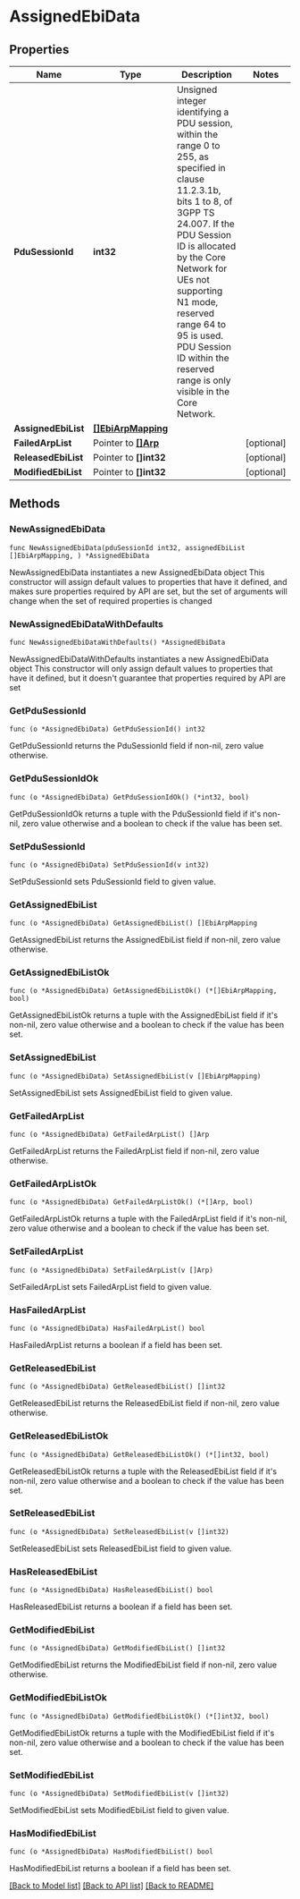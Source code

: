 # AssignedEbiData

## Properties

Name | Type | Description | Notes
------------ | ------------- | ------------- | -------------
**PduSessionId** | **int32** | Unsigned integer identifying a PDU session, within the range 0 to 255, as specified in  clause 11.2.3.1b, bits 1 to 8, of 3GPP TS 24.007. If the PDU Session ID is allocated by the  Core Network for UEs not supporting N1 mode, reserved range 64 to 95 is used. PDU Session ID  within the reserved range is only visible in the Core Network.   | 
**AssignedEbiList** | [**[]EbiArpMapping**](EbiArpMapping.md) |  | 
**FailedArpList** | Pointer to [**[]Arp**](Arp.md) |  | [optional] 
**ReleasedEbiList** | Pointer to **[]int32** |  | [optional] 
**ModifiedEbiList** | Pointer to **[]int32** |  | [optional] 

## Methods

### NewAssignedEbiData

`func NewAssignedEbiData(pduSessionId int32, assignedEbiList []EbiArpMapping, ) *AssignedEbiData`

NewAssignedEbiData instantiates a new AssignedEbiData object
This constructor will assign default values to properties that have it defined,
and makes sure properties required by API are set, but the set of arguments
will change when the set of required properties is changed

### NewAssignedEbiDataWithDefaults

`func NewAssignedEbiDataWithDefaults() *AssignedEbiData`

NewAssignedEbiDataWithDefaults instantiates a new AssignedEbiData object
This constructor will only assign default values to properties that have it defined,
but it doesn't guarantee that properties required by API are set

### GetPduSessionId

`func (o *AssignedEbiData) GetPduSessionId() int32`

GetPduSessionId returns the PduSessionId field if non-nil, zero value otherwise.

### GetPduSessionIdOk

`func (o *AssignedEbiData) GetPduSessionIdOk() (*int32, bool)`

GetPduSessionIdOk returns a tuple with the PduSessionId field if it's non-nil, zero value otherwise
and a boolean to check if the value has been set.

### SetPduSessionId

`func (o *AssignedEbiData) SetPduSessionId(v int32)`

SetPduSessionId sets PduSessionId field to given value.


### GetAssignedEbiList

`func (o *AssignedEbiData) GetAssignedEbiList() []EbiArpMapping`

GetAssignedEbiList returns the AssignedEbiList field if non-nil, zero value otherwise.

### GetAssignedEbiListOk

`func (o *AssignedEbiData) GetAssignedEbiListOk() (*[]EbiArpMapping, bool)`

GetAssignedEbiListOk returns a tuple with the AssignedEbiList field if it's non-nil, zero value otherwise
and a boolean to check if the value has been set.

### SetAssignedEbiList

`func (o *AssignedEbiData) SetAssignedEbiList(v []EbiArpMapping)`

SetAssignedEbiList sets AssignedEbiList field to given value.


### GetFailedArpList

`func (o *AssignedEbiData) GetFailedArpList() []Arp`

GetFailedArpList returns the FailedArpList field if non-nil, zero value otherwise.

### GetFailedArpListOk

`func (o *AssignedEbiData) GetFailedArpListOk() (*[]Arp, bool)`

GetFailedArpListOk returns a tuple with the FailedArpList field if it's non-nil, zero value otherwise
and a boolean to check if the value has been set.

### SetFailedArpList

`func (o *AssignedEbiData) SetFailedArpList(v []Arp)`

SetFailedArpList sets FailedArpList field to given value.

### HasFailedArpList

`func (o *AssignedEbiData) HasFailedArpList() bool`

HasFailedArpList returns a boolean if a field has been set.

### GetReleasedEbiList

`func (o *AssignedEbiData) GetReleasedEbiList() []int32`

GetReleasedEbiList returns the ReleasedEbiList field if non-nil, zero value otherwise.

### GetReleasedEbiListOk

`func (o *AssignedEbiData) GetReleasedEbiListOk() (*[]int32, bool)`

GetReleasedEbiListOk returns a tuple with the ReleasedEbiList field if it's non-nil, zero value otherwise
and a boolean to check if the value has been set.

### SetReleasedEbiList

`func (o *AssignedEbiData) SetReleasedEbiList(v []int32)`

SetReleasedEbiList sets ReleasedEbiList field to given value.

### HasReleasedEbiList

`func (o *AssignedEbiData) HasReleasedEbiList() bool`

HasReleasedEbiList returns a boolean if a field has been set.

### GetModifiedEbiList

`func (o *AssignedEbiData) GetModifiedEbiList() []int32`

GetModifiedEbiList returns the ModifiedEbiList field if non-nil, zero value otherwise.

### GetModifiedEbiListOk

`func (o *AssignedEbiData) GetModifiedEbiListOk() (*[]int32, bool)`

GetModifiedEbiListOk returns a tuple with the ModifiedEbiList field if it's non-nil, zero value otherwise
and a boolean to check if the value has been set.

### SetModifiedEbiList

`func (o *AssignedEbiData) SetModifiedEbiList(v []int32)`

SetModifiedEbiList sets ModifiedEbiList field to given value.

### HasModifiedEbiList

`func (o *AssignedEbiData) HasModifiedEbiList() bool`

HasModifiedEbiList returns a boolean if a field has been set.


[[Back to Model list]](../README.md#documentation-for-models) [[Back to API list]](../README.md#documentation-for-api-endpoints) [[Back to README]](../README.md)


